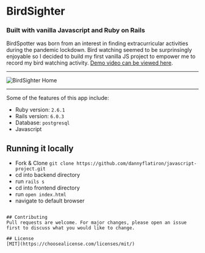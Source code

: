 # BirdSighter
### Built with vanilla Javascript and Ruby on Rails 

BirdSpotter was born from an interest in finding extracurricular activities during the pandemic lockdown. Bird watching seemed to be surprinsingly enjoyable so I decided to build my first vanilla JS project to empower me to record my bird watching activity. [Demo video can be viewed here](https://www.youtube.com/watch?v=ODzlbJ79Mmw). 

---
![BirdSighter Home](https://github.com/dannyflatiron/react-app/blob/master/frontend/public/birdsighting_home.png?raw=true)


---

Some of the features of this app include:

* Ruby version: `2.6.1`
* Rails version: `6.0.3`
* Database: `postgresql`
* Javascript


## Running it locally
- Fork & Clone `git clone https://github.com/dannyflatiron/javascript-project.git`
- cd into backend directory
- run `rails s`
- cd into frontend directory
- run `open index.html`
- navigate to default browser
```

## Contributing
Pull requests are welcome. For major changes, please open an issue first to discuss what you would like to change.

## License
[MIT](https://choosealicense.com/licenses/mit/)